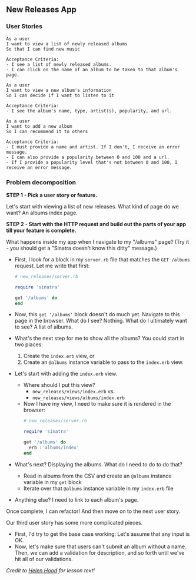 ## New Releases App

### User Stories

```no-highlight
As a user
I want to view a list of newly released albums
So that I can find new music

Acceptance Criteria:
- I see a list of newly released albums.
- I can click on the name of an album to be taken to that album's page.
```

```no-highlight
As a user
I want to view a new album's information
So I can decide if I want to listen to it

Acceptance Criteria:
- I see the album's name, type, artist(s), popularity, and url.
```

```no-highlight
As a user
I want to add a new album
So I can recommend it to others

Acceptance Criteria:
- I must provide a name and artist. If I don't, I receive an error message.
- I can also provide a popularity between 0 and 100 and a url.
- If I provide a popularity level that's not between 0 and 100, I receive an error message.
```

### Problem decomposition

**STEP 1 - Pick a user story or feature.**

Let's start with viewing a list of new releases. What kind of page do we want? An albums index page.

**STEP 2 - Start with the HTTP request and build out the parts of your app till your feature is complete.**

What happens inside my app when I navigate to my "/albums" page? (Try it - you should get a "Sinatra doesn't know this ditty" message.)

* First, I look for a block in my `server.rb` file that matches the `GET /albums` request. Let me write that first:

  ```ruby
  # new_releases/server.rb

  require 'sinatra'

  get '/albums' do
  end
  ```

* Now, this `get '/albums'` block doesn't do much yet. Navigate to this page in the browser. What do I see? Nothing. What do I ultimately want to see? A list of albums.

* What's the next step for me to show all the albums? You could start in two places:
  1. Create the `index.erb` view, or
  2. Create an `@albums` instance variable to pass to the `index.erb` view.

* Let's start with adding the `index.erb` view.
  - Where should I put this view?
    - `new_releases/views/index.erb` vs.
    - `new_releases/views/albums/index.erb`
  - Now I have my view, I need to make sure it is rendered in the browser:
    ```ruby
    # new_releases/server.rb

    require 'sinatra'

    get '/albums' do
      erb :'albums/index'
    end
    ```

* What's next? Displaying the albums. What do I need to do to do that?
  - Read in albums from the CSV and create an `@albums` instance variable in my `get` block
  - Iterate over that `@albums` instance variable in my `index.erb` file

* Anything else? I need to link to each album's page.

Once complete, I can refactor!  And then move on to the next user story.

Our third user story has some more complicated pieces.

* First, I'd try to get the base case working: Let's assume that any input is OK.
* Now, let's make sure that users can't submit an album without a name.  Then, we can add a validation for description, and so forth until we've hit all of our validations.

*Credit to [Helen Hood](https://github.com/hchood/new_releases) for lesson text!*
